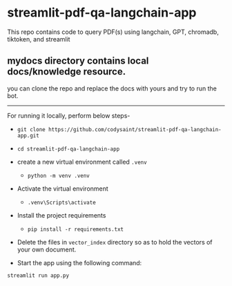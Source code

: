 # streamlit-pdf-qa-langchain-app
This repo contains code to query PDF(s) using langchain, GPT, chromadb, tiktoken, and streamlit

## mydocs directory contains local docs/knowledge resource.

you can clone the repo and replace the docs with yours and try to run the bot.

-------------

For running it locally, perform below steps-

- `git clone https://github.com/codysaint/streamlit-pdf-qa-langchain-app.git`
  
- `cd streamlit-pdf-qa-langchain-app`

- create a new virtual environment called `.venv`
  
  + `python -m venv .venv`
  
- Activate the virtual environment
  
  + `.venv\Scripts\activate`

- Install the project requirements
  
  + `pip install -r requirements.txt`

- Delete the files in `vector_index` directory so as to hold the vectors of your own document.
  
- Start the app using the following command:
  
`streamlit run app.py`
